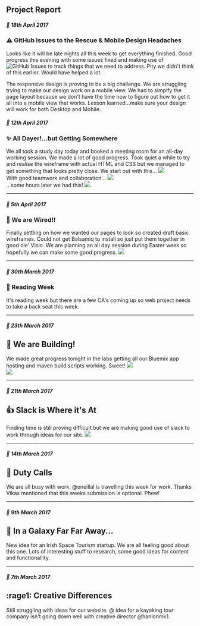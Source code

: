 ## Project Report 

##### :date: _18th April 2017_
### :warning: GitHub Issues to the Rescue & Mobile Design Headaches
Looks like it will be late nights all this week to get everything finished. Good progress this evening with some issues fixed and making use of ![GitHub Issues](https://github.com/oneillal/nci-web-project/issues?utf8=%E2%9C%93&q=is%3Aissue) to track things that we need to address. Pity we didn't think of this earlier. Would have helped a lot.

The responsive design is proving to be a big challenge. We are struggling trying to make our design work on a mobile view. We had to simplfy the page layout because we don't have the time now to figure out how to get it all into a mobile view that works. Lesson learned...make sure your design will work for both Desktop and Mobile.

##### :date: _12th April 2017_  
### :sparkles: All Dayer!...but Getting Somewhere
We all took a study day today and booked a meeting room for an all-day working session. We made a lot of good progress. Took quiet a while to try and realise the wireframe with actual HTML and CSS but we managed to get something that looks pretty close.
We start out with this...
![](https://github.com/oneillal/nci-web-project/raw/master/docs/web_session3.png)  
With good teamwork and collaboration...
![](https://github.com/oneillal/nci-web-project/raw/master/docs/web_session1.png)    
...some hours later we had this!
![](https://github.com/oneillal/nci-web-project/raw/master/docs/web_session4.png)    

* * *
##### :date: _5th April 2017_
### :electric_plug: We are Wired!!
Finally settling on how we wanted our pages to look so created draft basic wireframes. Could not get Balsamiq to install so just put them together in good ole' Visio. We are planning an all day session during Easter week so hopefully we can make some good progress.
![](https://github.com/oneillal/nci-web-project/raw/master/docs/index_wireframe_desktop.png)

* * *
##### :date: _30th March 2017_  
### :book: Reading Week
It's reading week but there are a few CA's coming up so web project needs to take a back seat this week.

* * *
##### :date: _23th March 2017_ 
## :construction: We are Building!
We made great progress tonight in the labs getting all our Bluemix app hosting and maven build scripts working. Sweet! 
![](https://github.com/oneillal/nci-web-project/raw/master/docs/bluemix_app.png)  
![](https://github.com/oneillal/nci-web-project/raw/master/docs/maven_build.png)  

* * *
##### :date: _21th March 2017_  
## :+1: Slack is Where it's At 
Finding time is still proving difficult but we are making good use of slack to work through ideas for our site.
![](https://github.com/oneillal/nci-web-project/raw/master/docs/slackin.png) 

* * *
##### :date: _14th March 2017_  
## :hamster: Duty Calls
We are all busy with work. @oneillal is travelling this week for work. Thanks Vikas mentioned that this weeks submission is optional. Phew!

* * *
##### :date: _9th March 2017_
## :telescope: In a Galaxy Far Far Away...
New idea for an Irish Space Tourism startup. We are all feeling good about this one. Lots of interesting stuff to research, some good ideas for content and functionallity. 

* * *
##### :date: _7th March 2017_  
## :rage1: Creative Differences
Still struggling with ideas for our website. @ idea for a kayaking tour company isn't going down well with creative director @hanlonmk1.

